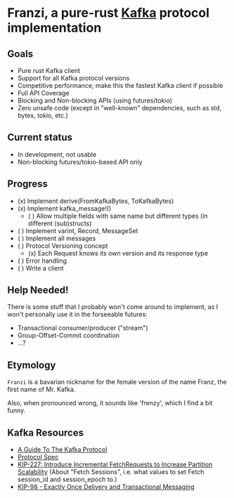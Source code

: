# Franzi, a pure-rust [Kafka](https://kafka.apache.org) protocol implementation

## Goals

* Pure rust Kafka client
* Support for all Kafka protocol versions
* Competitive performance; make this the fastest Kafka client if possible
* Full API Coverage
* Blocking and Non-blocking APIs (using futures/tokio)
* Zero unsafe code (except in "well-known" dependencies, such as std, bytes, tokio, etc.)

## Current status

* In development, not usable
* Non-blocking futures/tokio-based API only

## Progress

* (x) Implement derive(FromKafkaBytes, ToKafkaBytes)
* (x) Implement kafka_message!()
  * ( ) Allow multiple fields with same name but different types (in different (sub)structs)
* ( ) Implement varint, Record, MessageSet
* ( ) Implement all messages
* ( ) Protocol Versioning concept
  * (x) Each Request knows its own version and its response type
* ( ) Error handling
* ( ) Write a client

## Help Needed!

There is some stuff that I probably won't come around to implement, as I won't personally use it in the
forseeable futures:

* Transactional consumer/producer ("stream")
* Group-Offset-Commit coordination
* ...?

## Etymology

`Franzi` is a bavarian nickname for the female version of the name Franz, the first name of Mr. Kafka.

Also, when pronounced wrong, it sounds like 'frenzy', which I find a bit funny.

## Kafka Resources

* [A Guide To The Kafka Protocol](https://cwiki.apache.org/confluence/display/KAFKA/A+Guide+To+The+Kafka+Protocol)
* [Protocol Spec](http://kafka.apache.org/protocol.html)
* [KIP-227: Introduce Incremental FetchRequests to Increase Partition Scalability](https://cwiki.apache.org/confluence/display/KAFKA/KIP-227%3A+Introduce+Incremental+FetchRequests+to+Increase+Partition+Scalability) (About "Fetch Sessions", i.e. what values to set Fetch session_id and session_epoch to.)
* [ KIP-98 - Exactly Once Delivery and Transactional Messaging](https://cwiki.apache.org/confluence/display/KAFKA/KIP-98+-+Exactly+Once+Delivery+and+Transactional+Messaging)